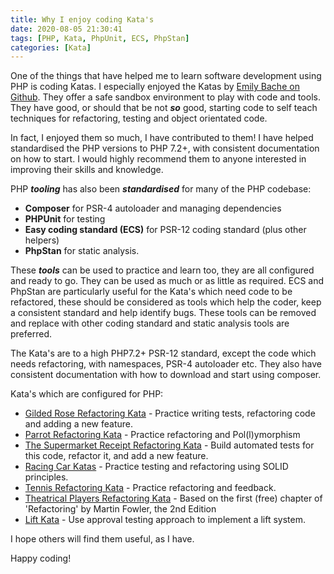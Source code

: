 ```yaml
---
title: Why I enjoy coding Kata's
date: 2020-08-05 21:30:41
tags: [PHP, Kata, PhpUnit, ECS, PhpStan]
categories: [Kata]
---
```


One of the things that have helped me to learn software development using PHP is coding Katas. I especially enjoyed the Katas by [Emily Bache on Github](https://github.com/emilybache). They offer a safe sandbox environment to play with code and tools. They have good, or should that be not ***so*** good, starting code to self teach techniques for refactoring, testing and object orientated code.  

In fact, I enjoyed them so much, I have contributed to them! I have helped standardised the PHP versions to PHP 7.2+, with consistent documentation on how to start. I would highly recommend them to anyone interested in improving their skills and knowledge. 

PHP ***tooling*** has also been ***standardised*** for many of the PHP codebase: 

* **Composer** for PSR-4 autoloader and managing dependencies
* **PHPUnit** for testing
* **Easy coding standard (ECS)** for PSR-12 coding standard (plus other helpers) 
* **PhpStan** for static analysis. 

These ***tools*** can be used to practice and learn too, they are all configured and ready to go. They can be used as much or as little as required. ECS and PhpStan are particularly useful for the Kata's which need code to be refactored, these should be considered as tools which help the coder, keep a consistent standard and help identify bugs. These tools can be removed and replace with other coding standard and static analysis tools are preferred.

The Kata's are to a high PHP7.2+ PSR-12 standard, except the code which needs refactoring, with namespaces, PSR-4 autoloader etc. They also have consistent documentation with how to download and start using composer.

Kata's which are configured for PHP:

- [Gilded Rose Refactoring Kata](https://github.com/emilybache/GildedRose-Refactoring-Kata) - Practice writing tests, refactoring code and adding a new feature.
- [Parrot Refactoring Kata](https://github.com/emilybache/Parrot-Refactoring-Kata) - Practice refactoring and Pol(l)ymorphism
- [The Supermarket Receipt Refactoring Kata](https://github.com/emilybache/SupermarketReceipt-Refactoring-Kata) - Build automated tests for this code, refactor it, and add a new feature.
- [Racing Car Katas](https://github.com/emilybache/Racing-Car-Katas) - Practice testing and refactoring using SOLID principles.
- [Tennis Refactoring Kata](https://github.com/emilybache/Tennis-Refactoring-Kata) - Practice refactoring and feedback.
- [Theatrical Players Refactoring Kata](https://github.com/emilybache/Theatrical-Players-Refactoring-Kata) - Based on the first (free) chapter of 'Refactoring' by Martin Fowler, the 2nd Edition 
- [Lift Kata](https://github.com/emilybache/Lift-Kata) - Use approval testing approach to implement a lift system.

I hope others will find them useful, as I have.

Happy coding!
